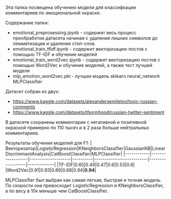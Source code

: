 Эта папка посвещена обучению модели для классифкации комментариев по эмоциональной окраске.

Содержание папки:
+ emotional_preprosessing.ipynb - содержит весь процесс преобработки датасета начиная с удаления лишних символов до лемматизации и удаления стоп-слов.
+ emotional_train_tfidf.ipynb - содержит векторизацию постов с помощью TF-IDF и обучение моделей
+ emotional_train_word2vec.ipynb - содержит векторизацию постов с помощью Word2Vec и обучение моделей, а также тест лучшей модели
+ mlp_emotion_word2vec.pkl - лучшая модель sklearn.neural_network MLPClassifier

Датасет собран из двух: 
+ https://www.kaggle.com/datasets/alexandersemiletov/toxic-russian-comments
+ https://www.kaggle.com/datasets/thorinhood/russian-twitter-sentiment

В датасете сохранены комментарии с негативной и позитивной окраской примерно по 110 тысяч и в 2 раза больше нейтральных комментариев.

Результаты обучения моделей для F1:
|Векторизатор|LogisticRegression|KNeighborsClassifier|GaussianNB|LinearDiscriminantAnalysis|CatBoostClassifier|MLPClassifier|
|------------|------------------|--------------------|----------|--------------------------|------------------|-------------|
|TF-IDF|0.65|0.49|0.47|0.6|0.53|0.6|
|Word2Vec|0.91|0.93|0.89|0.88|0.94|**0.94**|

MLPClassifier был выбран как самая легкая, быстрая и точная модель.
По скорости она превосходит LogisticRegression и KNeighborsClassifier, а по весу в 10к меньше чем CatBoostClassifier.
